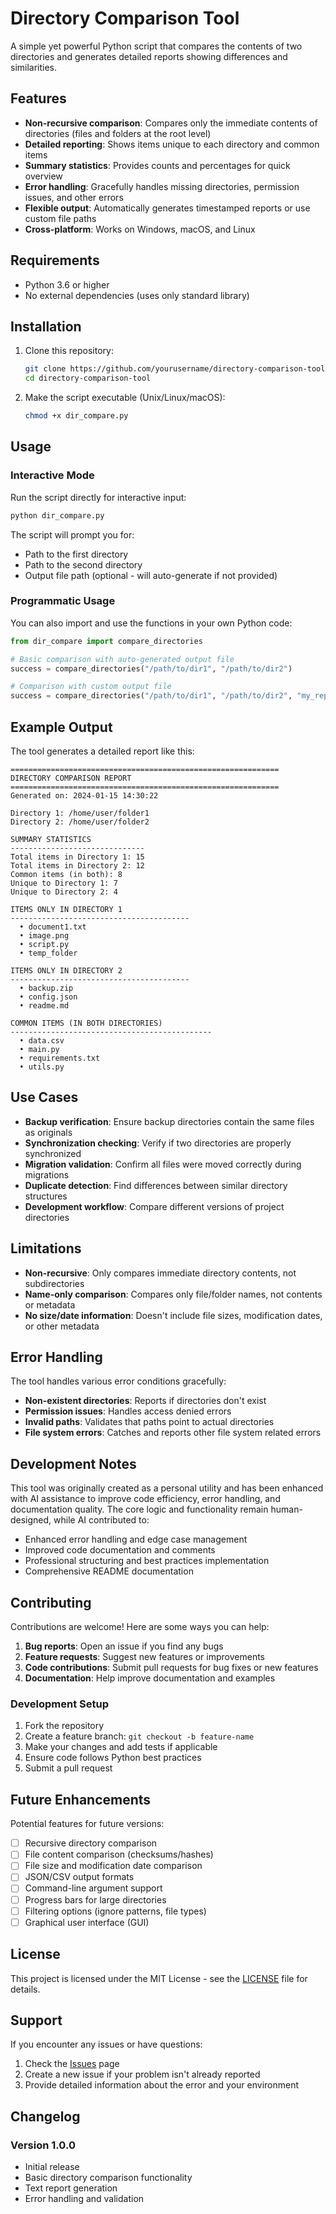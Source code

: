 # Directory Comparison Tool

A simple yet powerful Python script that compares the contents of two directories and generates detailed reports showing differences and similarities.

## Features

- **Non-recursive comparison**: Compares only the immediate contents of directories (files and folders at the root level)
- **Detailed reporting**: Shows items unique to each directory and common items
- **Summary statistics**: Provides counts and percentages for quick overview
- **Error handling**: Gracefully handles missing directories, permission issues, and other errors
- **Flexible output**: Automatically generates timestamped reports or use custom file paths
- **Cross-platform**: Works on Windows, macOS, and Linux

## Requirements

- Python 3.6 or higher
- No external dependencies (uses only standard library)

## Installation

1. Clone this repository:
   ```bash
   git clone https://github.com/yourusername/directory-comparison-tool.git
   cd directory-comparison-tool
   ```

2. Make the script executable (Unix/Linux/macOS):
   ```bash
   chmod +x dir_compare.py
   ```

## Usage

### Interactive Mode

Run the script directly for interactive input:

```bash
python dir_compare.py
```

The script will prompt you for:
- Path to the first directory
- Path to the second directory  
- Output file path (optional - will auto-generate if not provided)

### Programmatic Usage

You can also import and use the functions in your own Python code:

```python
from dir_compare import compare_directories

# Basic comparison with auto-generated output file
success = compare_directories("/path/to/dir1", "/path/to/dir2")

# Comparison with custom output file
success = compare_directories("/path/to/dir1", "/path/to/dir2", "my_report.txt")
```

## Example Output

The tool generates a detailed report like this:

```
============================================================
DIRECTORY COMPARISON REPORT
============================================================
Generated on: 2024-01-15 14:30:22

Directory 1: /home/user/folder1
Directory 2: /home/user/folder2

SUMMARY STATISTICS
------------------------------
Total items in Directory 1: 15
Total items in Directory 2: 12
Common items (in both): 8
Unique to Directory 1: 7
Unique to Directory 2: 4

ITEMS ONLY IN DIRECTORY 1
----------------------------------------
  • document1.txt
  • image.png
  • script.py
  • temp_folder

ITEMS ONLY IN DIRECTORY 2
----------------------------------------
  • backup.zip
  • config.json
  • readme.md

COMMON ITEMS (IN BOTH DIRECTORIES)
---------------------------------------------
  • data.csv
  • main.py
  • requirements.txt
  • utils.py
```

## Use Cases

- **Backup verification**: Ensure backup directories contain the same files as originals
- **Synchronization checking**: Verify if two directories are properly synchronized
- **Migration validation**: Confirm all files were moved correctly during migrations
- **Duplicate detection**: Find differences between similar directory structures
- **Development workflow**: Compare different versions of project directories

## Limitations

- **Non-recursive**: Only compares immediate directory contents, not subdirectories
- **Name-only comparison**: Compares only file/folder names, not contents or metadata
- **No size/date information**: Doesn't include file sizes, modification dates, or other metadata

## Error Handling

The tool handles various error conditions gracefully:

- **Non-existent directories**: Reports if directories don't exist
- **Permission issues**: Handles access denied errors
- **Invalid paths**: Validates that paths point to actual directories
- **File system errors**: Catches and reports other file system related errors

## Development Notes

This tool was originally created as a personal utility and has been enhanced with AI assistance to improve code efficiency, error handling, and documentation quality. The core logic and functionality remain human-designed, while AI contributed to:

- Enhanced error handling and edge case management
- Improved code documentation and comments
- Professional structuring and best practices implementation
- Comprehensive README documentation

## Contributing

Contributions are welcome! Here are some ways you can help:

1. **Bug reports**: Open an issue if you find any bugs
2. **Feature requests**: Suggest new features or improvements
3. **Code contributions**: Submit pull requests for bug fixes or new features
4. **Documentation**: Help improve documentation and examples

### Development Setup

1. Fork the repository
2. Create a feature branch: `git checkout -b feature-name`
3. Make your changes and add tests if applicable
4. Ensure code follows Python best practices
5. Submit a pull request

## Future Enhancements

Potential features for future versions:

- [ ] Recursive directory comparison
- [ ] File content comparison (checksums/hashes)
- [ ] File size and modification date comparison
- [ ] JSON/CSV output formats
- [ ] Command-line argument support
- [ ] Progress bars for large directories
- [ ] Filtering options (ignore patterns, file types)
- [ ] Graphical user interface (GUI)

## License

This project is licensed under the MIT License - see the [LICENSE](LICENSE) file for details.

## Support

If you encounter any issues or have questions:

1. Check the [Issues](https://github.com/yourusername/directory-comparison-tool/issues) page
2. Create a new issue if your problem isn't already reported
3. Provide detailed information about the error and your environment

## Changelog

### Version 1.0.0
- Initial release
- Basic directory comparison functionality
- Text report generation
- Error handling and validation
